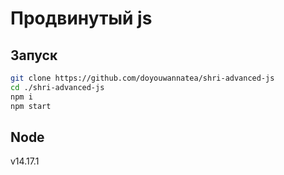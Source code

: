 # Продвинутый js

## Запуск

```bash
git clone https://github.com/doyouwannatea/shri-advanced-js
cd ./shri-advanced-js
npm i
npm start
```

## Node

v14.17.1
